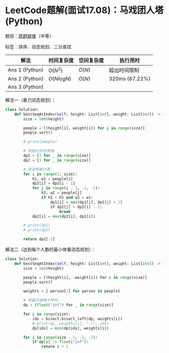 # LeetCode题解(面试17.08)：马戏团人塔(Python)

题目：[原题链接](https://leetcode-cn.com/problems/circus-tower-lcci/)（中等）

标签：排序、动态规划、二分查找

| 解法           | 时间复杂度 | 空间复杂度 | 执行用时       |
| -------------- | ---------- | ---------- | -------------- |
| Ans 1 (Python) | $O(N^2)$   | $O(N)$     | 超出时间限制   |
| Ans 2 (Python) | $O(NlogN)$ | $O(N)$     | 320ms (67.22%) |
| Ans 3 (Python) |            |            |                |

解法一（暴力动态规划）：

```python
class Solution:
    def bestSeqAtIndex(self, height: List[int], weight: List[int]) -> int:
        size = len(height)

        people = [(height[i], weight[i]) for i in range(size)]
        people.sort()

        # print(people)

        # 初始化状态表格
        dp1 = [1 for _ in range(size)]
        dp2 = [1 for _ in range(size)]

        # 状态转移计算
        for i in range(1, size):
            h1, w1 = people[i]
            dp2[i] = dp2[i - 1]
            for j in range(i - 1, -1, -1):
                h2, w2 = people[j]
                if h2 < h1 and w2 < w1:
                    dp1[i] = max(dp1[i], dp1[j] + 1)
                    if dp2[j] < dp2[i] - 1:
                        break
            dp2[i] = max(dp2[i], dp1[i])

        # print(dp1)
        # print(dp2)

        return dp2[-1]
```

解法二（达到每个人数的最小体重动态规划）：

```python
class Solution:
    def bestSeqAtIndex(self, height: List[int], weight: List[int]) -> int:
        size = len(height)

        people = [(height[i], -weight[i]) for i in range(size)]
        people.sort()

        weights = [-person[1] for person in people]

        # 求最大递增子序列
        dp = [float("inf") for _ in range(size)]

        for i in range(size):
            idx = bisect.bisect_left(dp, weights[i])
            # print(dp, weights[i], "->", idx)
            dp[idx] = min(dp[idx], weights[i])

        for i in range(size - 1, -1, -1):
            if dp[i] != float("inf"):
                return i + 1
```